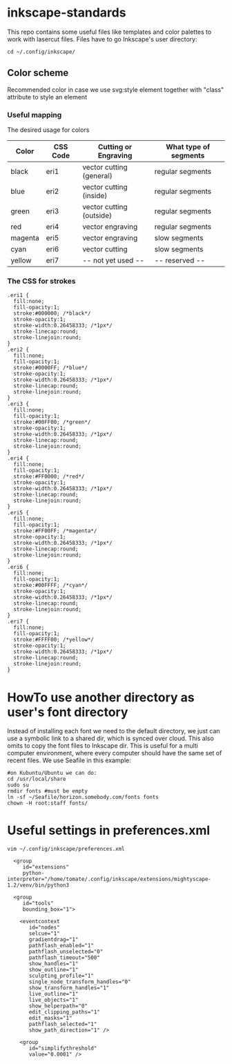 # inkscape-standards

This repo contains some useful files like templates and color palettes to work with lasercut files. Files have to go Inkscape's user directory:

```
cd ~/.config/inkscape/
```

## Color scheme
Recommended color in case we use svg:style element together with "class" attribute to style an element

### Useful mapping
The desired usage for colors

| Color  | CSS Code | Cutting or Engraving     | What type of segments |
|--------|----------|--------------------------|-----------------------|
|black   | eri1     | vector cutting (general) | regular segments      |
|blue    | eri2     | vector cutting (inside)  | regular segments      |
|green   | eri3     | vector cutting (outside) | regular segments      |
|red     | eri4     | vector engraving         | regular segments      |
|magenta | eri5     | vector engraving         | slow segments         |
|cyan    | eri6     | vector cutting           | slow segments         |
|yellow  | eri7     | -- not yet used --       | -- reserved --        |

### The CSS for strokes
```
.eri1 {
  fill:none;
  fill-opacity:1;
  stroke:#000000; /*black*/
  stroke-opacity:1;
  stroke-width:0.26458333; /*1px*/
  stroke-linecap:round;
  stroke-linejoin:round;
}
.eri2 {
  fill:none;
  fill-opacity:1;
  stroke:#0000FF; /*blue*/
  stroke-opacity:1;
  stroke-width:0.26458333; /*1px*/
  stroke-linecap:round;
  stroke-linejoin:round;
}
.eri3 {
  fill:none;
  fill-opacity:1;
  stroke:#00FF00; /*green*/
  stroke-opacity:1;
  stroke-width:0.26458333; /*1px*/
  stroke-linecap:round;
  stroke-linejoin:round;
}
.eri4 {
  fill:none;
  fill-opacity:1;
  stroke:#FF0000; /*red*/
  stroke-opacity:1;
  stroke-width:0.26458333; /*1px*/
  stroke-linecap:round;
  stroke-linejoin:round;
}
.eri5 {
  fill:none;
  fill-opacity:1;
  stroke:#FF00FF; /*magenta*/
  stroke-opacity:1;
  stroke-width:0.26458333; /*1px*/
  stroke-linecap:round;
  stroke-linejoin:round;
}
.eri6 {
  fill:none;
  fill-opacity:1;
  stroke:#00FFFF; /*cyan*/
  stroke-opacity:1;
  stroke-width:0.26458333; /*1px*/
  stroke-linecap:round;
  stroke-linejoin:round;
}
.eri7 {
  fill:none;
  fill-opacity:1;
  stroke:#FFFF00; /*yellow*/
  stroke-opacity:1;
  stroke-width:0.26458333; /*1px*/
  stroke-linecap:round;
  stroke-linejoin:round;
}
```

# HowTo use another directory as user's font directory
Instead of installing each font we need to the default directory, we just can use a symbolic link to a shared dir, which is synced over cloud. This also omits to copy the font files to Inkscape dir. This is useful for a multi computer environment, where every computer should have the same set of recent files. We use Seafile in this example:
```
#on Kubuntu/Ubuntu we can do:
cd /usr/local/share
sudo su
rmdir fonts #must be empty
ln -sf ~/Seafile/horizon.somebody.com/fonts fonts
chown -H root:staff fonts/
```

# Useful settings in preferences.xml
```
vim ~/.config/inkscape/preferences.xml
```
```
  <group
     id="extensions"
     python-interpreter="/home/tomate/.config/inkscape/extensions/mightyscape-1.2/venv/bin/python3
```
```
  <group
     id="tools"
     bounding_box="1">
```
```
    <eventcontext
       id="nodes"
       selcue="1"
       gradientdrag="1"
       pathflash_enabled="1"
       pathflash_unselected="0"
       pathflash_timeout="500"
       show_handles="1"
       show_outline="1"
       sculpting_profile="1"
       single_node_transform_handles="0"
       show_transform_handles="1"
       live_outline="1"
       live_objects="1"
       show_helperpath="0"
       edit_clipping_paths="1"
       edit_masks="1"
       pathflash_selected="1"
       show_path_direction="1" />
```
```
    <group
       id="simplifythreshold"
       value="0.0001" />
```
